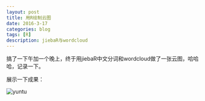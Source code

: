 ```yaml
---
layout: post
title: 用R绘制云图
date: 2016-3-17
categories: blog
tags: [R]
description: jiebaR与wordcloud
---
```


搞了一下午加一个晚上，终于用jiebaR中文分词和wordcloud做了一张云图，哈哈哈，记录一下。

展示一下成果：

![yuntu](https://raw.githubusercontent.com/zluckyhou/zluckyhou.github.io/master/img/yuntu.PNG)